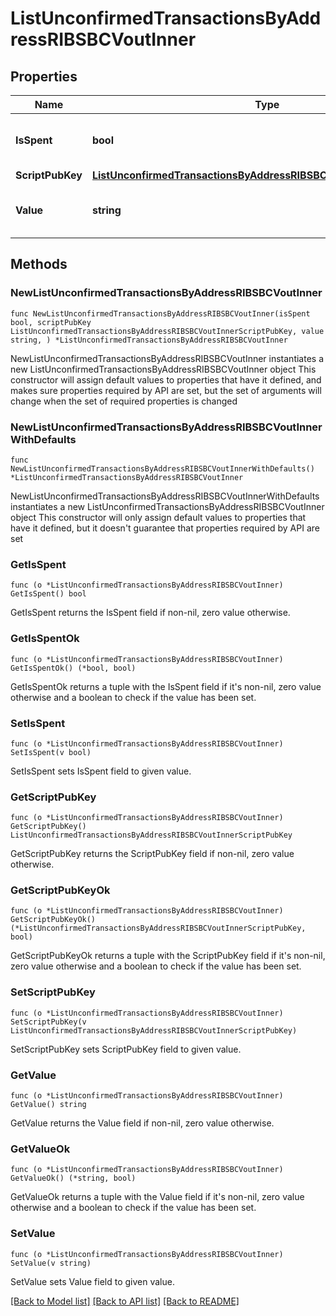 # ListUnconfirmedTransactionsByAddressRIBSBCVoutInner

## Properties

Name | Type | Description | Notes
------------ | ------------- | ------------- | -------------
**IsSpent** | **bool** | Defines whether the output is spent or not. | 
**ScriptPubKey** | [**ListUnconfirmedTransactionsByAddressRIBSBCVoutInnerScriptPubKey**](ListUnconfirmedTransactionsByAddressRIBSBCVoutInnerScriptPubKey.md) |  | 
**Value** | **string** | Represents the sent/received amount. | 

## Methods

### NewListUnconfirmedTransactionsByAddressRIBSBCVoutInner

`func NewListUnconfirmedTransactionsByAddressRIBSBCVoutInner(isSpent bool, scriptPubKey ListUnconfirmedTransactionsByAddressRIBSBCVoutInnerScriptPubKey, value string, ) *ListUnconfirmedTransactionsByAddressRIBSBCVoutInner`

NewListUnconfirmedTransactionsByAddressRIBSBCVoutInner instantiates a new ListUnconfirmedTransactionsByAddressRIBSBCVoutInner object
This constructor will assign default values to properties that have it defined,
and makes sure properties required by API are set, but the set of arguments
will change when the set of required properties is changed

### NewListUnconfirmedTransactionsByAddressRIBSBCVoutInnerWithDefaults

`func NewListUnconfirmedTransactionsByAddressRIBSBCVoutInnerWithDefaults() *ListUnconfirmedTransactionsByAddressRIBSBCVoutInner`

NewListUnconfirmedTransactionsByAddressRIBSBCVoutInnerWithDefaults instantiates a new ListUnconfirmedTransactionsByAddressRIBSBCVoutInner object
This constructor will only assign default values to properties that have it defined,
but it doesn't guarantee that properties required by API are set

### GetIsSpent

`func (o *ListUnconfirmedTransactionsByAddressRIBSBCVoutInner) GetIsSpent() bool`

GetIsSpent returns the IsSpent field if non-nil, zero value otherwise.

### GetIsSpentOk

`func (o *ListUnconfirmedTransactionsByAddressRIBSBCVoutInner) GetIsSpentOk() (*bool, bool)`

GetIsSpentOk returns a tuple with the IsSpent field if it's non-nil, zero value otherwise
and a boolean to check if the value has been set.

### SetIsSpent

`func (o *ListUnconfirmedTransactionsByAddressRIBSBCVoutInner) SetIsSpent(v bool)`

SetIsSpent sets IsSpent field to given value.


### GetScriptPubKey

`func (o *ListUnconfirmedTransactionsByAddressRIBSBCVoutInner) GetScriptPubKey() ListUnconfirmedTransactionsByAddressRIBSBCVoutInnerScriptPubKey`

GetScriptPubKey returns the ScriptPubKey field if non-nil, zero value otherwise.

### GetScriptPubKeyOk

`func (o *ListUnconfirmedTransactionsByAddressRIBSBCVoutInner) GetScriptPubKeyOk() (*ListUnconfirmedTransactionsByAddressRIBSBCVoutInnerScriptPubKey, bool)`

GetScriptPubKeyOk returns a tuple with the ScriptPubKey field if it's non-nil, zero value otherwise
and a boolean to check if the value has been set.

### SetScriptPubKey

`func (o *ListUnconfirmedTransactionsByAddressRIBSBCVoutInner) SetScriptPubKey(v ListUnconfirmedTransactionsByAddressRIBSBCVoutInnerScriptPubKey)`

SetScriptPubKey sets ScriptPubKey field to given value.


### GetValue

`func (o *ListUnconfirmedTransactionsByAddressRIBSBCVoutInner) GetValue() string`

GetValue returns the Value field if non-nil, zero value otherwise.

### GetValueOk

`func (o *ListUnconfirmedTransactionsByAddressRIBSBCVoutInner) GetValueOk() (*string, bool)`

GetValueOk returns a tuple with the Value field if it's non-nil, zero value otherwise
and a boolean to check if the value has been set.

### SetValue

`func (o *ListUnconfirmedTransactionsByAddressRIBSBCVoutInner) SetValue(v string)`

SetValue sets Value field to given value.



[[Back to Model list]](../README.md#documentation-for-models) [[Back to API list]](../README.md#documentation-for-api-endpoints) [[Back to README]](../README.md)


